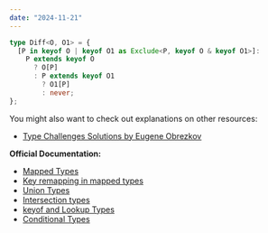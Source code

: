 ```yaml
---
date: "2024-11-21"
---
```

```ts
type Diff<O, O1> = {
  [P in keyof O | keyof O1 as Exclude<P, keyof O & keyof O1>]: 
    P extends keyof O
      ? O[P]
      : P extends keyof O1
        ? O1[P]
        : never;
};
```


You might also want to check out explanations on other resources:
- [Type Challenges Solutions by Eugene Obrezkov](https://github.com/ghaiklor/type-challenges-solutions/blob/main/en/medium-diff.md)

**Official Documentation:**

- [Mapped Types](https://www.typescriptlang.org/docs/handbook/2/mapped-types.html)
- [Key remapping in mapped types](https://www.typescriptlang.org/docs/handbook/release-notes/typescript-4-1.html#key-remapping-in-mapped-types)
- [Union Types](https://www.typescriptlang.org/docs/handbook/2/everyday-types.html#union-types)
- [Intersection types](https://www.typescriptlang.org/docs/handbook/2/objects.html#intersection-types)
- [keyof and Lookup Types](https://www.typescriptlang.org/docs/handbook/release-notes/typescript-2-1.html#keyof-and-lookup-types)
- [Conditional Types](https://www.typescriptlang.org/docs/handbook/2/conditional-types.html)
